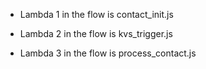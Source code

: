 - Lambda 1 in the flow is  contact_init.js

- Lambda 2 in the flow is  kvs_trigger.js

- Lambda 3 in the flow is process_contact.js